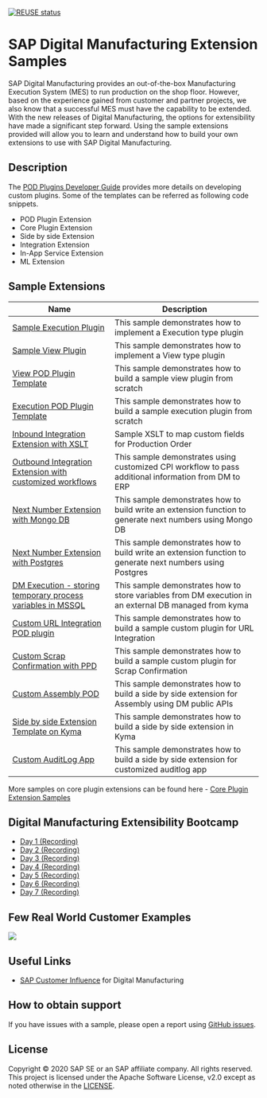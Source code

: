 [![REUSE status](https://api.reuse.software/badge/github.com/SAP-samples/digital-manufacturing-extension-samples)](https://api.reuse.software/info/github.com/SAP-samples/digital-manufacturing-extension-samples)

# SAP Digital Manufacturing Extension Samples
SAP Digital Manufacturing provides an out-of-the-box Manufacturing Execution System (MES) to run production on the shop floor. However, based on the experience gained from customer and partner projects, we also know that a successful MES must have the capability to be extended. With the new releases of Digital Manufacturing, the options for extensibility have made a significant step forward. Using the sample extensions provided will allow you to learn and understand how to build your own extensions to use with SAP Digital Manufacturing.

## Description
The [POD Plugins Developer Guide](https://help.sap.com/docs/sap-digital-manufacturing/pod-plugin-developer-s-guide/introduction) provides more details on developing custom plugins. Some of the templates can be referred as following code snippets.

- POD Plugin Extension
- Core Plugin Extension
- Side by side Extension
- Integration Extension
- In-App Service Extension
- ML Extension

## Sample Extensions
| Name                                                                                                                           | Description                                                                                                                                                           |
| ------------------------------------------------------------------------------------------------------------------------------ | --------------------------------------------------------------------------------------------------------------------------------------------------------------------- | 
| [Sample Execution Plugin](./dm-podplugin-extensions/PodPlugin_ExamplePlugin/exampleplugins/webapp/exampleExecutionPlugin/) | This sample demonstrates how to implement a Execution type plugin | 
| [Sample View Plugin](./dm-podplugin-extensions/PodPlugin_ExamplePlugin/exampleplugins/webapp/exampleViewPlugin/) | This sample demonstrates how to implement a View type plugin | 
| [View POD Plugin Template ](./dm-podplugin-extensions/ViewPodPluginTemplate_And_Example/) | This sample demonstrates how to build a sample view plugin from scratch |  
| [Execution POD Plugin Template ](./dm-podplugin-extensions/ExecutionPodPluginTemplate_and_Example/) | This sample demonstrates how to build a sample execution plugin from scratch |  
| [Inbound Integration Extension with XSLT](./dm-integration-extensions/)                       | Sample XSLT to map custom fields for Production Order                                              | 
| [Outbound Integration Extension with customized workflows](./dm-integration-extensions/)                                          | This sample demonstrates using customized CPI workflow to pass additional information from DM to ERP                                                                         | 
| [Next Number Extension with Mongo DB ](./dm-inapp-service-extensions/dm-nextnumber-extensions/batch-nn-mongo-db/)                               | This sample demonstrates how to build write an extension function to generate next numbers using Mongo DB                                                     | 
| [Next Number Extension with Postgres](./dm-inapp-service-extensions/dm-nextnumber-extensions/batch-nn-postgresql/) | This sample demonstrates how to build write an extension function to generate next numbers using Postgres | 
| [DM Execution - storing temporary process variables in MSSQL](./dm-inapp-service-extensions/api-mssql-nodejs/) | This sample demonstrates how to store variables from DM execution in an external DB managed from kyma |
| [Custom URL Integration POD plugin](./dm-podplugin-extensions/PodPlugin_UrlIntegration/) | This sample demonstrates how to build a sample custom plugin for URL Integration |  
| [Custom Scrap Confirmation with PPD](./dm-podplugin-extensions/PodPlugin_CustomScrapConfirmation/) | This sample demonstrates how to build a sample custom plugin for Scrap Confirmation |  
| [Custom Assembly POD](./dm-sidebyside-extension/SideBySide_AssemblyPOD_CF/) | This sample demonstrates how to build a side by side extension for Assembly using DM public APIs |  
| [Side by side Extension Template on Kyma](./dm-sidebyside-extension/SideBySide_UI5/) | This sample demonstrates how to build a side by side extension in Kyma | 
| [Custom AuditLog App](./dm-sidebyside-extension/AuditlogUIExtension/) | This sample demonstrates how to build a side by side extension for customized auditlog app |

More samples on core plugin extensions can be found here - [Core Plugin Extension Samples](./dm-coreplugin-extensions/)


## Digital Manufacturing Extensibility Bootcamp 

- [Day 1](https://dam.sap.com/mac/u/a/pDdSZQp?rc=10&doi=SAP957994)[ (Recording) ](https://dam.sap.com/a/dkJWeBZ?rc=10&doi=SAP1140477)
- [Day 2](https://dam.sap.com/mac/u/a/PbWRLb2?rc=10&doi=SAP957995)[ (Recording) ](https://dam.sap.com/mac/u/a/99zd9N9?rc=10&doi=SAP1140482)
- [Day 3](https://dam.sap.com/mac/u/a/8UYGinY?rc=10&doi=SAP957996)[ (Recording) ](https://dam.sap.com/mac/u/a/qnKW7DQ?rc=10&doi=SAP1140508)
- [Day 4](https://dam.sap.com/mac/u/a/xrga4PA?rc=10&doi=SAP957997)[ (Recording) ](https://dam.sap.com/mac/u/a/1Zw1268?rc=10&doi=SAP1140543)
- [Day 5](https://dam.sap.com/mac/u/a/GLgzgDT?rc=10&doi=SAP957998)[ (Recording) ](https://dam.sap.com/mac/u/a/MtoQ6r1?rc=10&doi=SAP1140547)
- [Day 6](https://dam.sap.com/mac/u/a/F6yVn4h?rc=10&doi=SAP957999)[ (Recording) ](https://dam.sap.com/mac/u/a/XYckRm8?rc=10&doi=SAP1140550)
- [Day 7](https://dam.sap.com/mac/u/a/UnYhk5B?rc=10&doi=SAP958000)[ (Recording) ](https://dam.sap.com/mac/u/a/jpYey1X?rc=10&doi=SAP1140552)


## Few Real World Customer Examples
![](bootcampdocs/assets/indexLectureSlide33.png)


## Useful Links
- [SAP Customer Influence](https://influence.sap.com/sap/ino/#/campaign/3537)  for Digital Manufacturing

## How to obtain support
If you have issues with a sample, please open a report using [GitHub issues](../../issues).

## License
Copyright © 2020 SAP SE or an SAP affiliate company. All rights reserved. This project is licensed under the Apache Software License, v2.0 except as noted otherwise in the  [LICENSE](LICENSES/Apache-2.0.txt).
